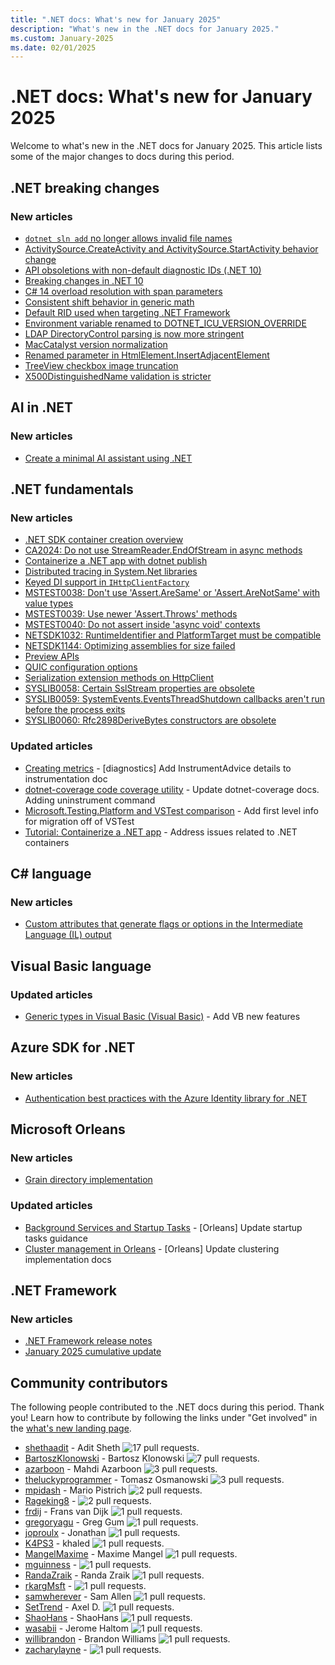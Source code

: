 ```yaml
---
title: ".NET docs: What's new for January 2025"
description: "What's new in the .NET docs for January 2025."
ms.custom: January-2025
ms.date: 02/01/2025
---
```


# .NET docs: What's new for January 2025

Welcome to what's new in the .NET docs for January 2025. This article lists some of the major changes to docs during this period.

## .NET breaking changes

### New articles

- [`dotnet sln add` no longer allows invalid file names](../core/compatibility/sdk/9.0/dotnet-sln.md)
- [ActivitySource.CreateActivity and ActivitySource.StartActivity behavior change](../core/compatibility/core-libraries/10.0/activity-sampling.md)
- [API obsoletions with non-default diagnostic IDs (.NET 10)](../core/compatibility/core-libraries/10.0/obsolete-apis.md)
- [Breaking changes in .NET 10](../core/compatibility/10.0.md)
- [C# 14 overload resolution with span parameters](../core/compatibility/core-libraries/10.0/csharp-overload-resolution.md)
- [Consistent shift behavior in generic math](../core/compatibility/core-libraries/10.0/generic-math.md)
- [Default RID used when targeting .NET Framework](../core/compatibility/sdk/9.0/default-rid.md)
- [Environment variable renamed to DOTNET_ICU_VERSION_OVERRIDE](../core/compatibility/globalization/10.0/version-override.md)
- [LDAP DirectoryControl parsing is now more stringent](../core/compatibility/core-libraries/10.0/ldap-directorycontrol-parsing.md)
- [MacCatalyst version normalization](../core/compatibility/core-libraries/10.0/maccatalyst-version-normalization.md)
- [Renamed parameter in HtmlElement.InsertAdjacentElement](../core/compatibility/windows-forms/10.0/insertadjacentelement-orientation.md)
- [TreeView checkbox image truncation](../core/compatibility/windows-forms/10.0/treeview-text-location.md)
- [X500DistinguishedName validation is stricter](../core/compatibility/cryptography/10.0/x500distinguishedname-validation.md)

## AI in .NET

### New articles

- [Create a minimal AI assistant using .NET](/dotnet/ai/quickstarts/create-assistant)

## .NET fundamentals

### New articles

- [.NET SDK container creation overview](../core/containers/overview.md)
- [CA2024: Do not use StreamReader.EndOfStream in async methods](../fundamentals/code-analysis/quality-rules/ca2024.md)
- [Containerize a .NET app with dotnet publish](../core/containers/sdk-publish.md)
- [Distributed tracing in System.Net libraries](../fundamentals/networking/telemetry/tracing.md)
- [Keyed DI support in `IHttpClientFactory`](../core/extensions/httpclient-factory-keyed-di.md)
- [MSTEST0038: Don't use 'Assert.AreSame' or 'Assert.AreNotSame' with value types](../core/testing/mstest-analyzers/mstest0038.md)
- [MSTEST0039: Use newer 'Assert.Throws' methods](../core/testing/mstest-analyzers/mstest0039.md)
- [MSTEST0040: Do not assert inside 'async void' contexts](../core/testing/mstest-analyzers/mstest0040.md)
- [NETSDK1032: RuntimeIdentifier and PlatformTarget must be compatible](../core/tools/sdk-errors/netsdk1032.md)
- [NETSDK1144: Optimizing assemblies for size failed](../core/tools/sdk-errors/netsdk1144.md)
- [Preview APIs](../fundamentals/runtime-libraries/preview-apis.md)
- [QUIC configuration options](../fundamentals/networking/quic/quic-options.md)
- [Serialization extension methods on HttpClient](../standard/serialization/system-text-json/httpclient-extensions.md)
- [SYSLIB0058: Certain SslStream properties are obsolete](../fundamentals/syslib-diagnostics/syslib0058.md)
- [SYSLIB0059: SystemEvents.EventsThreadShutdown callbacks aren't run before the process exits](../fundamentals/syslib-diagnostics/syslib0059.md)
- [SYSLIB0060: Rfc2898DeriveBytes constructors are obsolete](../fundamentals/syslib-diagnostics/syslib0060.md)

### Updated articles

- [Creating metrics](../core/diagnostics/metrics-instrumentation.md) - [diagnostics] Add InstrumentAdvice details to instrumentation doc
- [dotnet-coverage code coverage utility](../core/additional-tools/dotnet-coverage.md) - Update dotnet-coverage docs. Adding uninstrument command
- [Microsoft.Testing.Platform and VSTest comparison](../core/testing/unit-testing-platform-vs-vstest.md) - Add first level info for migration off of VSTest
- [Tutorial: Containerize a .NET app](../core/docker/build-container.md) - Address issues related to .NET containers

## C# language

### New articles

- [Custom attributes that generate flags or options in the Intermediate Language (IL) output](../csharp/language-reference/attributes/pseudo-attributes.md)

## Visual Basic language

### Updated articles

- [Generic types in Visual Basic (Visual Basic)](../visual-basic/programming-guide/language-features/data-types/generic-types.md) - Add VB new features

## Azure SDK for .NET

### New articles

- [Authentication best practices with the Azure Identity library for .NET](../azure/sdk/authentication/best-practices.md)

## Microsoft Orleans

### New articles

- [Grain directory implementation](../orleans/implementation/grain-directory.md)

### Updated articles

- [Background Services and Startup Tasks](../orleans/host/configuration-guide/startup-tasks.md) - [Orleans] Update startup tasks guidance
- [Cluster management in Orleans](../orleans/implementation/cluster-management.md) - [Orleans] Update clustering implementation docs

## .NET Framework

### New articles

- [.NET Framework release notes](../framework/release-notes/release-notes.md)
- [January 2025 cumulative update](../framework/release-notes/2025/01-14-january-cumulative-update.md)

## Community contributors

The following people contributed to the .NET docs during this period. Thank you! Learn how to contribute by following the links under "Get involved" in the [what's new landing page](index.yml).

- [shethaadit](https://github.com/shethaadit) - Adit Sheth ![17 pull requests.](https://img.shields.io/badge/Merged%20Pull%20Requests-17-green)
- [BartoszKlonowski](https://github.com/BartoszKlonowski) - Bartosz Klonowski ![7 pull requests.](https://img.shields.io/badge/Merged%20Pull%20Requests-7-green)
- [azarboon](https://github.com/azarboon) - Mahdi Azarboon ![3 pull requests.](https://img.shields.io/badge/Merged%20Pull%20Requests-3-green)
- [theluckyprogrammer](https://github.com/theluckyprogrammer) - Tomasz Osmanowski ![3 pull requests.](https://img.shields.io/badge/Merged%20Pull%20Requests-3-green)
- [mpidash](https://github.com/mpidash) - Mario Pistrich ![2 pull requests.](https://img.shields.io/badge/Merged%20Pull%20Requests-2-green)
- [Rageking8](https://github.com/Rageking8) -  ![2 pull requests.](https://img.shields.io/badge/Merged%20Pull%20Requests-2-green)
- [frdij](https://github.com/frdij) - Frans van Dijk ![1 pull requests.](https://img.shields.io/badge/Merged%20Pull%20Requests-1-green)
- [gregoryagu](https://github.com/gregoryagu) - Greg Gum ![1 pull requests.](https://img.shields.io/badge/Merged%20Pull%20Requests-1-green)
- [joproulx](https://github.com/joproulx) - Jonathan ![1 pull requests.](https://img.shields.io/badge/Merged%20Pull%20Requests-1-green)
- [K4PS3](https://github.com/K4PS3) - khaled ![1 pull requests.](https://img.shields.io/badge/Merged%20Pull%20Requests-1-green)
- [MangelMaxime](https://github.com/MangelMaxime) - Maxime Mangel ![1 pull requests.](https://img.shields.io/badge/Merged%20Pull%20Requests-1-green)
- [mguinness](https://github.com/mguinness) -  ![1 pull requests.](https://img.shields.io/badge/Merged%20Pull%20Requests-1-green)
- [RandaZraik](https://github.com/RandaZraik) - Randa Zraik ![1 pull requests.](https://img.shields.io/badge/Merged%20Pull%20Requests-1-green)
- [rkargMsft](https://github.com/rkargMsft) -  ![1 pull requests.](https://img.shields.io/badge/Merged%20Pull%20Requests-1-green)
- [samwherever](https://github.com/samwherever) - Sam Allen ![1 pull requests.](https://img.shields.io/badge/Merged%20Pull%20Requests-1-green)
- [SetTrend](https://github.com/SetTrend) - Axel D. ![1 pull requests.](https://img.shields.io/badge/Merged%20Pull%20Requests-1-green)
- [ShaoHans](https://github.com/ShaoHans) - ShaoHans ![1 pull requests.](https://img.shields.io/badge/Merged%20Pull%20Requests-1-green)
- [wasabii](https://github.com/wasabii) - Jerome Haltom ![1 pull requests.](https://img.shields.io/badge/Merged%20Pull%20Requests-1-green)
- [willibrandon](https://github.com/willibrandon) - Brandon Williams ![1 pull requests.](https://img.shields.io/badge/Merged%20Pull%20Requests-1-green)
- [zacharylayne](https://github.com/zacharylayne) -  ![1 pull requests.](https://img.shields.io/badge/Merged%20Pull%20Requests-1-green)
